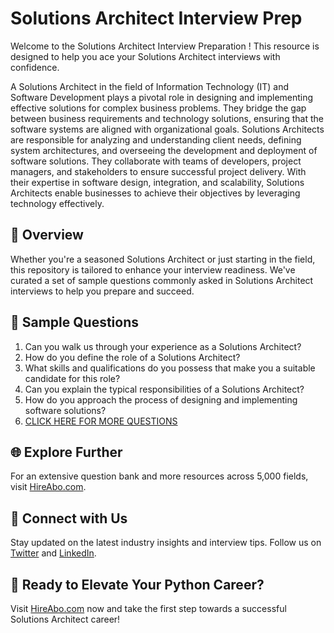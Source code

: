 # Solutions Architect Interview Prep

Welcome to the Solutions Architect Interview Preparation ! This resource is designed to help you ace your Solutions Architect interviews with confidence.

A Solutions Architect in the field of Information Technology (IT) and Software Development plays a pivotal role in designing and implementing effective solutions for complex business problems. They bridge the gap between business requirements and technology solutions, ensuring that the software systems are aligned with organizational goals. Solutions Architects are responsible for analyzing and understanding client needs, defining system architectures, and overseeing the development and deployment of software solutions. They collaborate with teams of developers, project managers, and stakeholders to ensure successful project delivery. With their expertise in software design, integration, and scalability, Solutions Architects enable businesses to achieve their objectives by leveraging technology effectively.

## 🚀 Overview

Whether you're a seasoned Solutions Architect or just starting in the field, this repository is tailored to enhance your interview readiness. We've curated a set of sample questions commonly asked in Solutions Architect interviews to help you prepare and succeed.

## 📝 Sample Questions

1. Can you walk us through your experience as a Solutions Architect?
2. How do you define the role of a Solutions Architect?
3. What skills and qualifications do you possess that make you a suitable candidate for this role?
4. Can you explain the typical responsibilities of a Solutions Architect?
5. How do you approach the process of designing and implementing software solutions?
6. [CLICK HERE FOR MORE QUESTIONS](https://hireabo.com/job/0_0_99/Solutions%20Architect)

## 🌐 Explore Further

For an extensive question bank and more resources across 5,000 fields, visit [HireAbo.com](https://www.hireabo.com).

## 📱 Connect with Us

Stay updated on the latest industry insights and interview tips. Follow us on [Twitter](https://twitter.com/hireabo) and [LinkedIn](https://www.linkedin.com/in/hire-abo-3609972a8/).

## 🚀 Ready to Elevate Your Python Career?

Visit [HireAbo.com](https://www.hireabo.com) now and take the first step towards a successful Solutions Architect career!